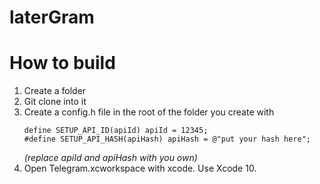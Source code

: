 # laterGram
# How to build
1. Create a folder
2. Git clone into it
3. Create a config.h file in the root of the folder you create with
    ```
    define SETUP_API_ID(apiId) apiId = 12345;
    #define SETUP_API_HASH(apiHash) apiHash = @"put your hash here";
    ```
    _(replace apiId and apiHash with you own)_
4. Open Telegram.xcworkspace with xcode. Use Xcode 10.
